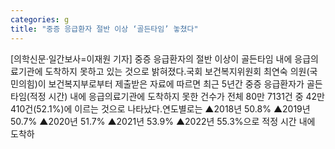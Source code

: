 ```yaml
---
categories: g
title: "중증 응급환자 절반 이상 ‘골든타임’ 놓쳤다"
---
```

[의학신문·일간보사=이재원 기자] 중증 응급환자의 절반 이상이 골든타임 내에 응급의료기관에 도착하지 못하고 있는 것으로 밝혀졌다.국회 보건복지위원회 최연숙 의원(국민의힘)이 보건복지부로부터 제출받은 자료에 따르면 최근 5년간 중증 응급환자가 골든타임(적정 시간) 내에 응급의료기관에 도착하지 못한 건수가 전체 80만 7131건 중 42만 410건(52.1%)에 이르는 것으로 나타났다.연도별로는 ▲2018년 50.8% ▲2019년 50.7% ▲2020년 51.7% ▲2021년 53.9% ▲2022년 55.3%으로 적정 시간 내에 도착하